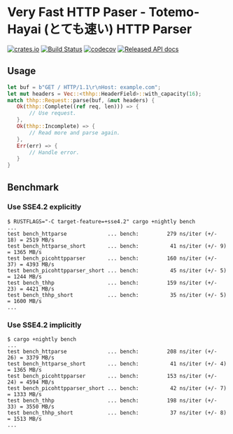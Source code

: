# Very Fast HTTP Paser - Totemo-Hayai (とても速い) HTTP Parser

[![crates.io](https://img.shields.io/crates/v/finchers.svg)](https://crates.io/crates/thhp)
[![Build Status](https://travis-ci.org/kei10in/thhp.svg?branch=master)](https://travis-ci.org/kei10in/thhp)
[![codecov](https://codecov.io/gh/kei10in/thhp/branch/master/graph/badge.svg)](https://codecov.io/gh/kei10in/thhp)
[![Released API docs](https://docs.rs/thhp/badge.svg)](https://docs.rs/thhp)

## Usage

```rust
let buf = b"GET / HTTP/1.1\r\nHost: example.com";
let mut headers = Vec::<thhp::HeaderField>::with_capacity(16);
match thhp::Request::parse(buf, &mut headers) {
   Ok(thhp::Complete((ref req, len))) => {
       // Use request.
   },
   Ok(thhp::Incomplete) => {
       // Read more and parse again.
   },
   Err(err) => {
       // Handle error.
   }
}
```

## Benchmark

### Use SSE4.2 explicitly

```
$ RUSTFLAGS="-C target-feature=+sse4.2" cargo +nightly bench
...
test bench_httparse             ... bench:         279 ns/iter (+/- 18) = 2519 MB/s
test bench_httparse_short       ... bench:          41 ns/iter (+/- 9) = 1365 MB/s
test bench_picohttpparser       ... bench:         160 ns/iter (+/- 37) = 4393 MB/s
test bench_picohttpparser_short ... bench:          45 ns/iter (+/- 5) = 1244 MB/s
test bench_thhp                 ... bench:         159 ns/iter (+/- 23) = 4421 MB/s
test bench_thhp_short           ... bench:          35 ns/iter (+/- 5) = 1600 MB/s
...
```

### Use SSE4.2 implicitly

```
$ cargo +nightly bench
...
test bench_httparse             ... bench:         208 ns/iter (+/- 26) = 3379 MB/s
test bench_httparse_short       ... bench:          41 ns/iter (+/- 4) = 1365 MB/s
test bench_picohttpparser       ... bench:         153 ns/iter (+/- 24) = 4594 MB/s
test bench_picohttpparser_short ... bench:          42 ns/iter (+/- 7) = 1333 MB/s
test bench_thhp                 ... bench:         198 ns/iter (+/- 33) = 3550 MB/s
test bench_thhp_short           ... bench:          37 ns/iter (+/- 8) = 1513 MB/s
...
```
